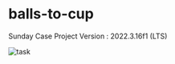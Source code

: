 # balls-to-cup
Sunday Case
Project Version : 2022.3.16f1 (LTS)

![task](https://github.com/canmujde/balls-to-cup/assets/43178831/722904e7-2298-4ac3-b4fa-85d1ddb3d170)
